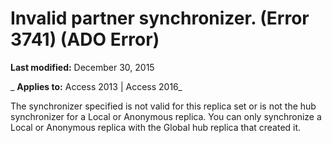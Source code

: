 
# Invalid partner synchronizer. (Error 3741) (ADO Error)

 **Last modified:** December 30, 2015

 _ **Applies to:** Access 2013 | Access 2016_

The synchronizer specified is not valid for this replica set or is not the hub synchronizer for a Local or Anonymous replica. You can only synchronize a Local or Anonymous replica with the Global hub replica that created it.

